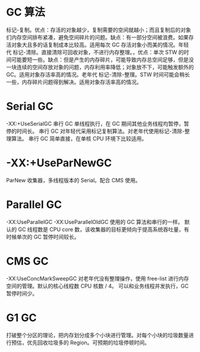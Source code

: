 # GC 算法
标记-复制。优点：存活的对象越少，复制需要的空间就越小；而且复制后的对象们内存空间排布紧凑，避免空间碎片的问题。缺点：有一部分空间被浪费。如果存活对象大且多的话复制成本比较高。适用每次 GC 存活对象小而美的情况。年轻代
标记-清除。直接清除可回收对象，不进行内存整理。，优点：单次 STW 的时间可能要短一些。缺点：但是产生的内存碎片，可能导致内存总空间足够，但是没一块连续的空间存放对象的问题，内存利用率降低；对象放不下，可能触发额外的 GC。适用对象存活率高的情况。老年代
标记-清除-整理。STW 时间可能会稍长一些，内存碎片问题得到解决。适用对象存活率高的情况。

# Serial GC
-XX:+UseSerialGC
串行 GC 单线程执行，在 GC 期间其他业务线程均暂停，暂停的时间长。
串行 GC 对年轻代采用标记复制算法。对老年代使用标记-清除-整理算法。
串行 GC 简单直接，在单核 CPU 环境下比较适用。

# -XX:+UseParNewGC
ParNew 收集器，多线程版本的 Serial。配合 CMS 使用。

# Parallel GC
-XX:UseParallelGC -XX:UseParallelOldGC
使用的 GC 算法和串行的一样。
默认的 GC 线程数是 CPU core 数，该收集器的目标更倾向于提高系统吞吐量，有时候单次的 GC 暂停时间较长。

# CMS GC
-XX:UseConcMarkSweepGC
对老年代没有整理操作，使用 free-list 进行内存空间的管理。默认的核心线程数 CPU 核数 / 4。
可以和业务线程并发执行，GC 暂停时间少。

# G1 GC
打破整个分区的理论，把内存划分成多个小块进行管理。对每个小块的垃圾数量进行预估，优先回收垃圾多的 Region。可预期的垃圾停顿时间。
